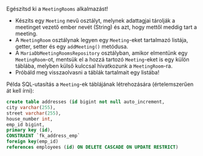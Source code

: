 Egészítsd ki a `MeetingRooms` alkalmazást!

* Készíts egy `Meeting` nevű osztályt, melynek adattagjai tárolják a meetinget vezető ember nevét (String) és azt,
  hogy mettől meddig tart a meeting. 
* A `MeetingRoom` osztálynak legyen egy `Meeting`-eket tartalmazó listája, getter,
  setter és egy `addMeeting()` metódusa. 
* A `MariaDbMeetingRoomsRepository` osztályban, amikor elmentünk egy `MeetingRoom`-ot, 
  mentsük el a hozzá tartozó `Meeting`-eket is egy külön táblába, melyben külső kulccsal 
  hivatkozunk a `MeetingRoom`-ra. 
* Próbáld meg visszaolvasni a táblák tartalmait egy listába!

Példa SQL-utasítás a `Meeting`-ek táblájának létrehozására (értelemszerűen át kell írni):

```sql  
create table addresses (id bigint not null auto_increment,
city varchar(255),
street varchar(255),
house_number int,
emp_id bigint,
primary key (id),
CONSTRAINT `fk_address_emp`
foreign key(emp_id)
references employees (id) ON DELETE CASCADE ON UPDATE RESTRICT)
```